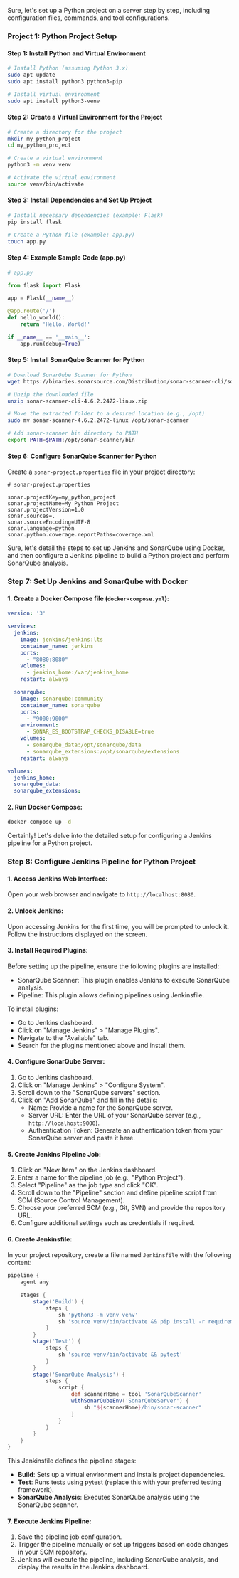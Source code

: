 Sure, let's set up a Python project on a server step by step, including configuration files, commands, and tool configurations.

### Project 1: Python Project Setup

#### Step 1: Install Python and Virtual Environment

```bash
# Install Python (assuming Python 3.x)
sudo apt update
sudo apt install python3 python3-pip

# Install virtual environment
sudo apt install python3-venv
```

#### Step 2: Create a Virtual Environment for the Project

```bash
# Create a directory for the project
mkdir my_python_project
cd my_python_project

# Create a virtual environment
python3 -m venv venv

# Activate the virtual environment
source venv/bin/activate
```

#### Step 3: Install Dependencies and Set Up Project

```bash
# Install necessary dependencies (example: Flask)
pip install flask

# Create a Python file (example: app.py)
touch app.py
```

#### Step 4: Example Sample Code (app.py)

```python
# app.py

from flask import Flask

app = Flask(__name__)

@app.route('/')
def hello_world():
    return 'Hello, World!'

if __name__ == '__main__':
    app.run(debug=True)
```

#### Step 5: Install SonarQube Scanner for Python

```bash
# Download SonarQube Scanner for Python
wget https://binaries.sonarsource.com/Distribution/sonar-scanner-cli/sonar-scanner-cli-4.6.2.2472-linux.zip

# Unzip the downloaded file
unzip sonar-scanner-cli-4.6.2.2472-linux.zip

# Move the extracted folder to a desired location (e.g., /opt)
sudo mv sonar-scanner-4.6.2.2472-linux /opt/sonar-scanner

# Add sonar-scanner bin directory to PATH
export PATH=$PATH:/opt/sonar-scanner/bin
```

#### Step 6: Configure SonarQube Scanner for Python

Create a `sonar-project.properties` file in your project directory:

```properties
# sonar-project.properties

sonar.projectKey=my_python_project
sonar.projectName=My Python Project
sonar.projectVersion=1.0
sonar.sources=.
sonar.sourceEncoding=UTF-8
sonar.language=python
sonar.python.coverage.reportPaths=coverage.xml
```
Sure, let's detail the steps to set up Jenkins and SonarQube using Docker, and then configure a Jenkins pipeline to build a Python project and perform SonarQube analysis.

### Step 7: Set Up Jenkins and SonarQube with Docker

#### 1. Create a Docker Compose file (`docker-compose.yml`):

```yaml
version: '3'

services:
  jenkins:
    image: jenkins/jenkins:lts
    container_name: jenkins
    ports:
      - "8080:8080"
    volumes:
      - jenkins_home:/var/jenkins_home
    restart: always

  sonarqube:
    image: sonarqube:community
    container_name: sonarqube
    ports:
      - "9000:9000"
    environment:
      - SONAR_ES_BOOTSTRAP_CHECKS_DISABLE=true
    volumes:
      - sonarqube_data:/opt/sonarqube/data
      - sonarqube_extensions:/opt/sonarqube/extensions
    restart: always

volumes:
  jenkins_home:
  sonarqube_data:
  sonarqube_extensions:
```

#### 2. Run Docker Compose:

```bash
docker-compose up -d
```

Certainly! Let's delve into the detailed setup for configuring a Jenkins pipeline for a Python project.

### Step 8: Configure Jenkins Pipeline for Python Project

#### 1. Access Jenkins Web Interface:

Open your web browser and navigate to `http://localhost:8080`.

#### 2. Unlock Jenkins:

Upon accessing Jenkins for the first time, you will be prompted to unlock it. Follow the instructions displayed on the screen.

#### 3. Install Required Plugins:

Before setting up the pipeline, ensure the following plugins are installed:

- SonarQube Scanner: This plugin enables Jenkins to execute SonarQube analysis.
- Pipeline: This plugin allows defining pipelines using Jenkinsfile.

To install plugins:

- Go to Jenkins dashboard.
- Click on "Manage Jenkins" > "Manage Plugins".
- Navigate to the "Available" tab.
- Search for the plugins mentioned above and install them.

#### 4. Configure SonarQube Server:

1. Go to Jenkins dashboard.
2. Click on "Manage Jenkins" > "Configure System".
3. Scroll down to the "SonarQube servers" section.
4. Click on "Add SonarQube" and fill in the details:
   - Name: Provide a name for the SonarQube server.
   - Server URL: Enter the URL of your SonarQube server (e.g., `http://localhost:9000`).
   - Authentication Token: Generate an authentication token from your SonarQube server and paste it here.

#### 5. Create Jenkins Pipeline Job:

1. Click on "New Item" on the Jenkins dashboard.
2. Enter a name for the pipeline job (e.g., "Python Project").
3. Select "Pipeline" as the job type and click "OK".
4. Scroll down to the "Pipeline" section and define pipeline script from SCM (Source Control Management).
5. Choose your preferred SCM (e.g., Git, SVN) and provide the repository URL.
6. Configure additional settings such as credentials if required.

#### 6. Create Jenkinsfile:

In your project repository, create a file named `Jenkinsfile` with the following content:

```groovy
pipeline {
    agent any

    stages {
        stage('Build') {
            steps {
                sh 'python3 -m venv venv'
                sh 'source venv/bin/activate && pip install -r requirements.txt'
            }
        }
        stage('Test') {
            steps {
                sh 'source venv/bin/activate && pytest'
            }
        }
        stage('SonarQube Analysis') {
            steps {
                script {
                    def scannerHome = tool 'SonarQubeScanner'
                    withSonarQubeEnv('SonarQubeServer') {
                        sh "${scannerHome}/bin/sonar-scanner"
                    }
                }
            }
        }
    }
}
```

This Jenkinsfile defines the pipeline stages:
- **Build**: Sets up a virtual environment and installs project dependencies.
- **Test**: Runs tests using pytest (replace this with your preferred testing framework).
- **SonarQube Analysis**: Executes SonarQube analysis using the SonarQube scanner.

#### 7. Execute Jenkins Pipeline:

1. Save the pipeline job configuration.
2. Trigger the pipeline manually or set up triggers based on code changes in your SCM repository.
3. Jenkins will execute the pipeline, including SonarQube analysis, and display the results in the Jenkins dashboard.
